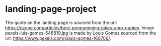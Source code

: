 # landing-page-project


The quote on the landing page is sourced from the url: https://dzone.com/articles/best-programming-jokes-amp-quotes.
Image pexels-luis-gomes-546819.jpg is made by Louis Gomes sourced from the url: https://www.pexels.com/@luis-gomes-166706/.